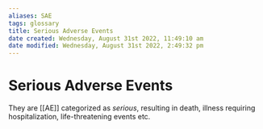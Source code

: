 ```yaml
---
aliases: SAE
tags: glossary 
title: Serious Adverse Events
date created: Wednesday, August 31st 2022, 11:49:10 am
date modified: Wednesday, August 31st 2022, 2:49:32 pm
---
```

# Serious Adverse Events

They are [[AE]] categorized as *serious*, resulting in death, illness requiring hospitalization, life-threatening events etc.
